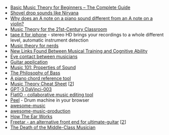 * [Basic Music Theory for Beginners – The Complete Guide](https://iconcollective.edu/basic-music-theory/)
* [Shovel drop sounds like Nirvana](https://boingboing.net/2021/02/19/shovel-drop-sounds-like-nirvana.html)
* [Why does an A note on a piano sound different from an A note on a violin?](https://omarshehata.me/notebook/exploring_sound)
* [Music Theory for the 21st-Century Classroom](http://musictheory.pugetsound.edu/mt21c/MusicTheory.html)
* [tape it for iphone](https://tape.it/) - stereo HD brings your recordings to a whole different level, automatic instrument detection
* [Music theory for nerds](https://eev.ee/blog/2016/09/15/music-theory-for-nerds/)
* [New Links Found Between Musical Training and Cognitive Ability](https://neurosciencenews.com/musical-training-cognition-20467/)  
* [Eye contact between musicians](https://www.classical-music.com/features/articles/just-how-important-is-eye-contact-between-musicians-and-what-does-it-signal/)  
* [Guitar application](https://www.guitar-pro.com/)  
* [Music 101: Properties of Sound](https://people.carleton.edu/~jellinge/m101s12/Pages/01/01SoundBasics.html)  
* [The Philosophy of Bass](https://www.youtube.com/watch?v=1xPO2Q2QHXk)
* [A piano chord reference tool](https://pianochord.io/)
* [Music Theory Cheat Sheet](https://muted.io/cheat-sheet/) [[2](https://muted.io/piano-chords/)]
* [GPT-3 DaVinci-003](https://editor.drawthedots.com/)
* [FlatIO - collaborative music editing tool](https://flat.io/)  
* [Peel](https://peel.fm/) - Drum machine in your browser
* [awesome-music](https://github.com/noteflakes/awesome-music)
* [awesome-music-production](https://github.com/ad-si/awesome-music-production)
* [How The Ear Works](https://www.ncbi.nlm.nih.gov/pmc/articles/PMC2888317/)
* [Freetar - an alternative front end for ultimate-guitar](https://freetar.androidloves.me/) [[2](https://github.com/kmille/freetar)]
* [The Death of the Middle-Class Musician](https://thewalrus.ca/the-death-of-the-middle-class-musician/)